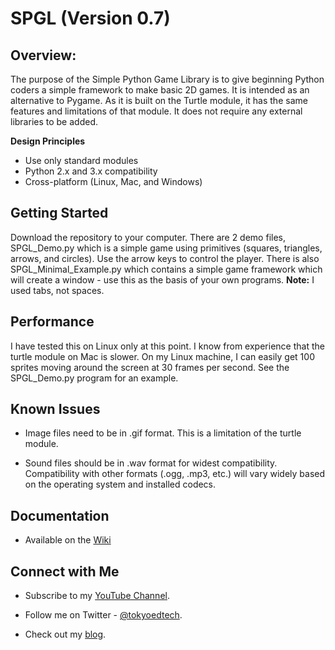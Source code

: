 
# SPGL (Version 0.7)

## Overview:

The purpose of the Simple Python Game Library is to give beginning Python coders a simple framework to make basic 2D games.  It is intended as an alternative to Pygame. As it is built on the Turtle module, it has the same features and limitations of that module. It does not require any external libraries to be added.

**Design Principles**

 - Use only standard modules
 - Python 2.x and 3.x compatibility
 - Cross-platform (Linux, Mac, and Windows)

## Getting Started
Download the repository to your computer.  There are 2 demo files, SPGL_Demo.py which is a simple game using primitives (squares, triangles, arrows, and circles).  Use the arrow keys to control the player.  There is also SPGL_Minimal_Example.py which contains a simple game framework which will create a window - use this as the basis of your own programs. **Note:** I used tabs, not spaces.  

## Performance

I have tested this on Linux only at this point.  I know from experience that the turtle module on Mac is slower.  On my Linux machine, I can easily get 100 sprites moving around the screen at 30 frames per second. See the SPGL_Demo.py program for an example. 

## Known Issues

 - Image files need to be in .gif format.  This is a limitation of the turtle module.

 - Sound files should be in .wav format for widest compatibility. Compatibility with other formats (.ogg, .mp3, etc.) will vary widely based on the operating system and installed codecs.

## Documentation 

 - Available on the [Wiki](https://github.com/wynand1004/SPGL/wiki)

## Connect with Me

 - Subscribe to my [YouTube Channel](https://www.youtube.com/channel/UC2vm-0XX5RkWCXWwtBZGOXg).

 - Follow me on Twitter - [@tokyoedtech](https://twitter.com/tokyoedtech).

 - Check out my [blog](http://www.christianthompson.com/).
